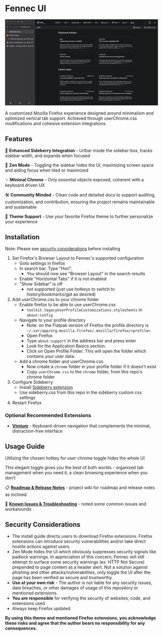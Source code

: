 # Fennec UI
![Demo Screenshot](demo.png)

A customized Mozilla Firefox experience designed around minimalism and optimized vertical tab support. Achieved through userChrome.css modifications and cohesive extension integrations.

## Features

🔗 **Enhanced Sideberry Integration** - Urlbar inside the sidebar-box, tracks sidebar width, and expands when focused

🧘 **Zen Mode** - Toggling the sidebar hides the UI, maximizing screen space and aiding focus when tiled or maximized

✨ **Minimal Chrome** - Only essential objects exposed, coherent with a keyboard driven UX

🛠️ **Community Minded** - Clean code and detailed docs to support auditing, customization, and contribution, ensuring the project remains maintainable and sustainable

🎨 **Theme Support** - Use your favorite Firefox theme to further personalize your experience

## Installation

Note: Please see [security considerations](#security-considerations) before installing

1. Set Firefox's Browser Layout to Fennec's supported configuration
   - Goto settings in firefox
   - In search bar, Type "Hori".
     - You should now see "Browser Layout" in the search results
   - Enable "Horizontal Tabs" if it is not enabled
   - "Show Sidebar" is off 
     - not supported (just use hotkeys to switch to history/bookmarks/gpt as desired)
2. Add userChrome.css to your chrome folder
   - Enable firefox to be able to use userChrome.css
     - `toolkit.legacyUserProfileCustomizations.stylesheets` in `about:config`
   - Navigate to your profile directory
      - Note: on the Flatpak version of Firefox the profile directory is `~/.var/app/org.mozilla.firefox/.mozilla/firefox/<profile>`
      - Open Firefox
      - Type `about:support` in the address bar and press enter
      - Look for the Application Basics section.
      - Click on Open Profile Folder. This will open the folder which contains your user data.
   - Add a chrome folder and userChrome.css
      - Now create a `chrome` folder in your profile folder if it doesn't exist
      - Copy `userChrome.css` to the `chrome` folder, from this repo's chrome folder
3. Configure Sideberry
   - Install [Sideberry extension](https://addons.mozilla.org/en-US/firefox/addon/sidebery/)
   - Use sideberry.css from this repo in the sideberry custom css settings
4. Restart Firefox

### Optional Recommended Extensions
- **[Vimium](https://addons.mozilla.org/en-US/firefox/addon/vimium-ff/)** - Keyboard-driven navigation that complements the minimal, distraction-free interface

## Usage Guide

Utilizing the chosen hotkey for user chrome toggle hides the whole UI

This elegant toggle gives you the best of both worlds - organized tab management when you need it, a clean browsing experience when you don't

📋 **[Roadmap & Release Notes](https://github.com/tompassarelli/fennec-css/wiki)** - project wiki for roadmap and release notes as inclined.

👾 **[Known Issues & Troubleshooting](https://github.com/tompassarelli/fennec-ui/wiki/Troubleshooting)** - noted some common issues and workarounds 

## Security Considerations

- The install guide directs users to download Firefox extensions. Firefox extensions can introduce security vulnerabilities and/or take direct hostile actions against users. 
- Zen Mode hides the UI which obviously suppresses security signals like padlock warnings. In appreciation of this concern, Fennec will still attempt to surface some security warnings (ex. HTTP Not Secure) prepended to page content as a header alert. Not a solution against phishing and other attacks/vulnerabilities, only toggle the UI after the page has been verified as secure and trustworthy.
- **Use at your own risk** - The author is not liable for any security issues, data breaches, or other damages of usage of this repository or mentioned extensions.
- **You are responsible** for verifying the security of websites, code, and extensions used
- Always keep Firefox updated

**By using this theme and mentioned Firefox extensions, you acknowledge these risks and agree that the author bears no responsibility for any consequences.**